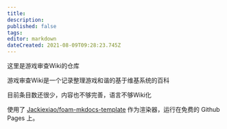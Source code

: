 ```yaml
---
title: 
description: 
published: false
tags: 
editor: markdown
dateCreated: 2021-08-09T09:28:23.745Z
---
```


这里是游戏审查Wiki的仓库

游戏审查Wiki是一个记录整理游戏和谐的基于维基系统的百科

目前条目数还很少，内容也不够完善，语言不够Wiki化

使用了 [Jackiexiao/foam-mkdocs-template](https://github.com/Jackiexiao/foam-mkdocs-template) 作为渲染器，运行在免费的 Github Pages 上。
